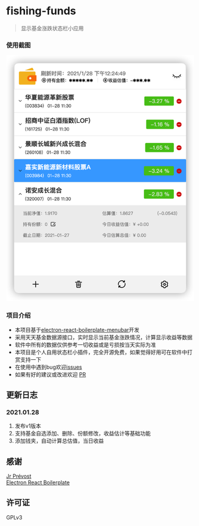# fishing-funds
> 显示基金涨跌状态栏小应用 
### 使用截图
![image](https://github.com/1zilc/fishing-funds/blob/master/screenshots/index.png)
### 项目介绍
* 本项目基于[electron-react-boilerplate-menubar](https://github.com/3on/electron-react-boilerplate-menubar)开发
* 采用天天基金数据源接口，实时显示当前基金涨跌情况，计算显示收益等数据
* 软件中所有的数据仅供参考一切收益或是亏损按当天实际为准
* 本项目是个人自用状态栏小插件，完全开源免费，如果觉得好用可在软件中打赏支持一下
* 在使用中遇到bug欢迎[issues](https://github.com/1zilc/fishing-funds/issues)
* 如果有好的建议或改进欢迎 [PR](https://github.com/1zilc/fishing-funds/pulls)
## 更新日志
### 2021.01.28
1. 发布v1版本
2. 支持基金自选添加、删除、份额修改，收益估计等基础功能
3. 添加钱夹，自动计算总估值，当日收益
## 感谢
[Jr Prévost](https://github.com/3on)  
[Electron React Boilerplate
](https://github.com/electron-react-boilerplate/electron-react-boilerplate)




## 许可证
GPLv3

